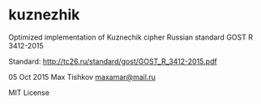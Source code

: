 # kuznezhik
Optimized implementation of Kuznechik cipher Russian standard GOST R 3412-2015

Standard: http://tc26.ru/standard/gost/GOST_R_3412-2015.pdf

05 Oct 2015 Max Tishkov maxamar@mail.ru

MIT License
